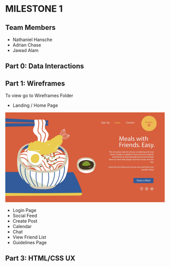 # MILESTONE 1

## Team Members

- Nathaniel Hansche
- Adrian Chase
- Jawad Alam

## Part 0: Data Interactions

## Part 1: Wireframes

To view go to Wireframes Folder

- Landing / Home Page

![Landing Page](Wireframes/foodle_landing_page_logo.jpg)

- Login Page
- Social Feed
- Create Post
- Calendar
- Chat
- View Friend List
- Guidelines Page

## Part 3: HTML/CSS UX
